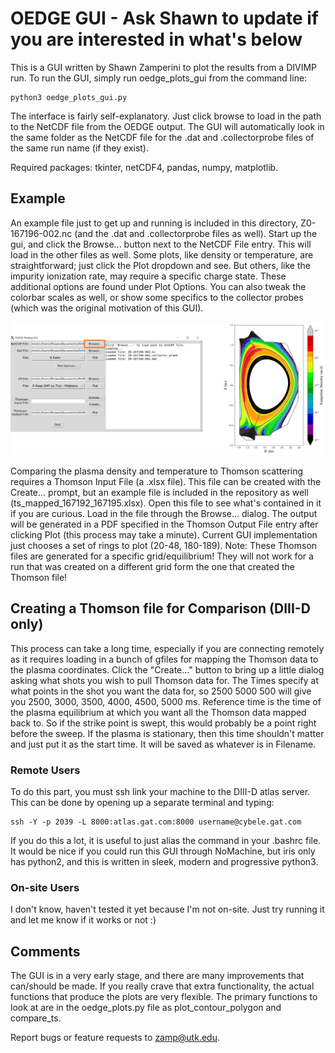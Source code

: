 # OEDGE GUI - Ask Shawn to update if you are interested in what's below

This is a GUI written by Shawn Zamperini to plot the results from a DIVIMP run. To run the GUI, simply run oedge_plots_gui from the command line:

```
python3 oedge_plots_gui.py
```

The interface is fairly self-explanatory. Just click browse to load in the path to the NetCDF file from the OEDGE output. The GUI will automatically look in the same folder as the NetCDF file for the .dat and .collectorprobe files of the same run name (if they exist). 

Required packages: tkinter, netCDF4, pandas, numpy, matplotlib.

## Example

An example file just to get up and running is included in this directory, Z0-167196-002.nc (and the .dat and .collectorprobe files as well). Start up the gui, and click the Browse... button next to the NetCDF File entry. This will load in the other files as well. Some plots, like density or temperature, are straightforward; just click the Plot dropdown and see. But others, like the impurity ionization rate, may require a specific charge state. These additional options are found under Plot Options. You can also tweak the colorbar scales as well, or show some specifics to the collector probes (which was the original motivation of this GUI). 

![gui_example](ex_gui.png)

Comparing the plasma density and temperature to Thomson scattering requires a Thomson Input File (a .xlsx file). This file can be created with the Create... prompt, but an example file is included in the repository as well (ts_mapped_167192_167195.xlsx). Open this file to see what's contained in it if you are curious. Load in the file through the Browse... dialog. The output will be generated in a PDF specified in the Thomson Output File entry after clicking Plot (this process may take a minute). Current GUI implementation just chooses a set of rings to plot (20-48, 180-189). Note: These Thomson files are generated for a specific grid/equilibrium! They will not work for a run that was created on a different grid form the one that created the Thomson file!

## Creating a Thomson file for Comparison (DIII-D only)

This process can take a long time, especially if you are connecting remotely as it requires loading in a bunch of gfiles for mapping the Thomson data to the plasma coordinates. Click the "Create..." button to bring up a little dialog asking what shots you wish to pull Thomson data for. The Times specify at what points in the shot you want the data for, so 2500 5000 500 will give you 2500, 3000, 3500, 4000, 4500, 5000 ms. Reference time is the time of the plasma equilibrium at which you want all the Thomson data mapped back to. So if the strike point is swept, this would probably be a point right before the sweep. If the plasma is stationary, then this time shouldn't matter and just put it as the start time. It will be saved as whatever is in Filename. 

### Remote Users

To do this part, you must ssh link your machine to the DIII-D atlas server. This can be done by opening up a separate terminal and typing:

```
ssh -Y -p 2039 -L 8000:atlas.gat.com:8000 username@cybele.gat.com
```
If you do this a lot, it is useful to just alias the command in your .bashrc file. It would be nice if you could run this GUI through NoMachine, but iris only has python2, and this is written in sleek, modern and progressive python3. 

### On-site Users

I don't know, haven't tested it yet because I'm not on-site. Just try running it and let me know if it works or not :)

## Comments

The GUI is in a very early stage, and there are many improvements that can/should be made. If you really crave that extra functionality, the actual functions that produce the plots are very flexible. The primary functions to look at are in the oedge_plots.py file as plot_contour_polygon and compare_ts. 

Report bugs or feature requests to zamp@utk.edu.
